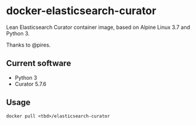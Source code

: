# docker-elasticsearch-curator
Lean Elasticsearch Curator container image, based on Alpine Linux 3.7 and Python 3.

Thanks to @pires.

## Current software

* Python 3
* Curator 5.7.6

## Usage

```
docker pull <tbd>/elasticsearch-curator
```
